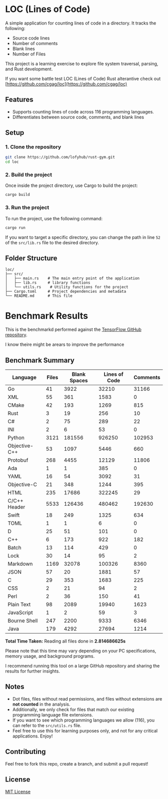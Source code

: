 # LOC (Lines of Code)

A simple application for counting lines of code in a directory. It tracks the following:

- Source code lines
- Number of comments
- Blank lines
- Number of Files

This project is a learning exercise to explore file system traversal, parsing, and Rust development. 

If you want some battle test LOC (Lines of Code) Rust alterantive check out [https://github.com/cgag/loc](https://github.com/cgag/loc)

## Features

- Supports counting lines of code across 116 programming languages.
- Differentiates between source code, comments, and blank lines

## Setup

### 1. Clone the repository

```bash
git clone https://github.com/lofyhub/rust-gym.git
cd loc
```

### 2. Build the project

Once inside the project directory, use Cargo to build the project:

```bash
cargo build
```

### 3. Run the project

To run the project, use the following command:

```bash
cargo run
```
If you want to target a specific directory, you can change the path in line `52` of the `src/lib.rs` file to the desired directory.

## Folder Structure

```
loc/
├── src/
│   ├── main.rs    # The main entry point of the application
│   ├── lib.rs     # library functions
│   └── utils.rs    # Utility functions for the project
├── Cargo.toml     # Project dependencies and metadata
└── README.md      # This file
```

# Benchmark Results

This is the benchmarkd performed against the [TensorFlow GitHub repository](https://github.com/tensorflow/tensorflow).

I know theire might be arears to improve the performance

## Benchmark Summary

| Language          | Files | Blank Spaces | Lines of Code | Comments |
|-------------------|-------|--------------|---------------|----------|
| Go                | 41    | 3922         | 32210         | 31166    |
| XML               | 55    | 361          | 1583          | 0        |
| CMake             | 42    | 193          | 1269          | 815      |
| Rust              | 3     | 19           | 256           | 10       |
| C#                | 2     | 75           | 289           | 22       |
| INI               | 2     | 6            | 53            | 0        |
| Python            | 3121  | 181556       | 926250        | 102953   |
| Objective-C++     | 53    | 1097         | 5446          | 660      |
| Protobuf          | 268   | 4455         | 12129         | 11806    |
| Ada               | 1     | 1            | 385           | 0        |
| YAML              | 16    | 54           | 3092          | 31       |
| Objective-C       | 21    | 348          | 1244          | 395      |
| HTML              | 235   | 17686        | 322245        | 29       |
| C/C++ Header      | 5533  | 126436       | 480462        | 192630   |
| Swift             | 18    | 249          | 1325          | 634      |
| TOML              | 1     | 1            | 6             | 0        |
| D                 | 25    | 51           | 101           | 0        |
| C++               | 6     | 173          | 922           | 182      |
| Batch             | 13    | 114          | 429           | 0        |
| Lock              | 30    | 14           | 95            | 2        |
| Markdown          | 1169  | 32078        | 100326        | 8360     |
| JSON              | 57    | 20           | 1881          | 57       |
| C                 | 29    | 353          | 1683          | 225      |
| CSS               | 2     | 21           | 94            | 2        |
| Perl              | 2     | 36           | 150           | 41       |
| Plain Text        | 98    | 2089         | 19940         | 1623     |
| JavaScript        | 1     | 2            | 59            | 3        |
| Bourne Shell      | 247   | 2200         | 9333          | 6346     |
| Java              | 179   | 4292         | 27694         | 1214     |

**Total Time Taken:** Reading all files done in **2.814686625s**

Please note that this time may vary depending on your PC specifications, memory usage, and background programs.

I recommend running this tool on a large GitHub repository and sharing the results for further insights.

## Notes

- Dot files, files without read permissions, and files without extensions are **not counted** in the analysis.
- Additionally, we only check for files that match our existing programming language file extensions. 
- If you want to see which programming languages we allow (116), you can refer to the `src/utils.rs` file.
- Feel free to use this for learning purposes only, and not for any critical applications. Enjoy!

## Contributing

Feel free to fork this repo, create a branch, and submit a pull request!

## License

[MIT License](LICENSE)